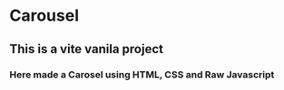 # Carousel
## This is a vite vanila project
### Here made a Carosel using HTML, CSS and Raw Javascript
